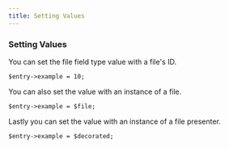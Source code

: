 ```yaml
---
title: Setting Values 
---
```

### Setting Values

You can set the file field type value with a file's ID.

    $entry->example = 10;

You can also set the value with an instance of a file.

    $entry->example = $file;

Lastly you can set the value with an instance of a file presenter.

    $entry->example = $decorated;